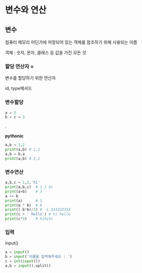 # 변수와 연산

## 변수

컴퓨터 메모리 어딘가에 저장되어 있는 객체를 참조하기 위해 사용되는 이름

객체 : 숫자, 문자, 클래스 등 값을 가진 모든 것

### 할당 연산자 =

변수를 할당하기 위한 연산자

id, type메서드

### 변수할당

```python
a = 2
b = c = 3
```

.

**pythonic**

```python
a,b = 1,2
print(a,b) # 1,2
a,b = b,a
print(a,b) # 2,1
```

### 변수연산

```python
a,b,c = 1,2,'hi'
print(a,b,c)  # 1 2 hi
print(a+b)    # 3
a += b
print(a)      # 3
print(a * b)  # 6
print((-b*b)/3) # -1.333333333
print(c + ' hello') # hi hello
print(c*3)    # hihihi
```

### 입력

input()

```python
a = input()
b = input('이름을 입력해주세요 : ')
c = int(input())
a,b = input().split()
```
